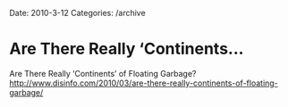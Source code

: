 Date: 2010-3-12
Categories: /archive

# Are There Really ‘Continents...

Are There Really ‘Continents’ of Floating Garbage? <a href="http://www.disinfo.com/2010/03/are-there-really-continents-of-floating-garbage/" rel="nofollow">http://www.disinfo.com/2010/03/are-there-really-continents-of-floating-garbage/</a>
